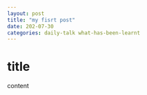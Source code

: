 ```yaml
---
layout: post
title: "my fisrt post"
date: 202-07-30
categories: daily-talk what-has-been-learnt
---
```


# title

content


